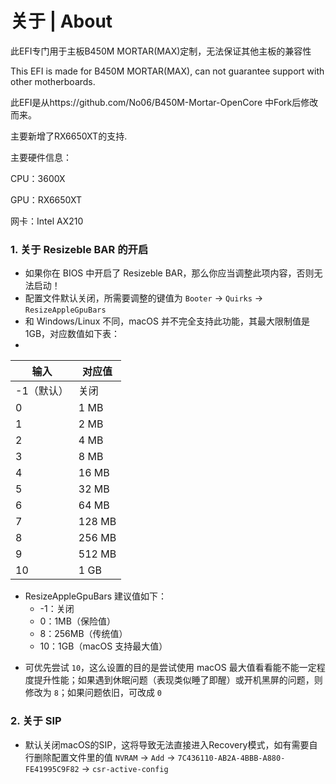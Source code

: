 # 关于 | About
此EFI专门用于主板B450M MORTAR(MAX)定制，无法保证其他主板的兼容性

This EFI is made for B450M MORTAR(MAX), can not guarantee support with other motherboards.

此EFI是从https://github.com/No06/B450M-Mortar-OpenCore 中Fork后修改而来。

主要新增了RX6650XT的支持.

主要硬件信息：

CPU：3600X

GPU：RX6650XT

网卡：Intel AX210

### **1.** 关于 Resizeble BAR 的开启
- 如果你在 BIOS 中开启了 Resizeble BAR，那么你应当调整此项内容，否则无法启动！
- 配置文件默认关闭，所需要调整的键值为 `Booter` -> `Quirks` -> `ResizeAppleGpuBars`
- 和 Windows/Linux 不同，macOS 并不完全支持此功能，其最大限制值是 1GB，对应数值如下表：
- 
|输入|对应值|
|-|-|
-1（默认）|关闭
0|1 MB
1|2 MB
2|4 MB
3|8 MB
4|16 MB
5|32 MB
6|64 MB
7|128 MB
8|256 MB
9|512 MB
10|1 GB

* ResizeAppleGpuBars 建议值如下：
  * -1：关闭
  * 0：1MB（保险值）
  * 8：256MB（传统值）
  * 10：1GB（macOS 支持最大值）
- 可优先尝试 `10`，这么设置的目的是尝试使用 macOS 最大值看看能不能一定程度提升性能；如果遇到休眠问题（表现类似睡了即醒）或开机黑屏的问题，则修改为 `8`；如果问题依旧，可改成 `0`

### **2.** 关于 SIP
- 默认关闭macOS的SIP，这将导致无法直接进入Recovery模式，如有需要自行删除配置文件里的值 `NVRAM` -> `Add` -> `7C436110-AB2A-4BBB-A880-FE41995C9F82` -> `csr-active-config`

